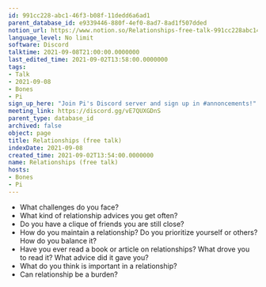 ```yaml
---
id: 991cc228-abc1-46f3-b08f-11dedd6a6ad1
parent_database_id: e9339446-880f-4ef0-8ad7-8ad1f507dded
notion_url: https://www.notion.so/Relationships-free-talk-991cc228abc146f3b08f11dedd6a6ad1
language_level: No limit
software: Discord
talktime: 2021-09-08T21:00:00.0000000
last_edited_time: 2021-09-02T13:58:00.0000000
tags:
- Talk
- 2021-09-08
- Bones
- Pi
sign_up_here: "Join Pi's Discord server and sign up in #annoncements!"
meeting_link: https://discord.gg/vE7QUXGDnS
parent_type: database_id
archived: false
object: page
title: Relationships (free talk)
indexDate: 2021-09-08
created_time: 2021-09-02T13:54:00.0000000
name: Relationships (free talk)
hosts:
- Bones
- Pi
---
```



   - What challenges do you face?
   - What kind of relationship advices you get often?
   - Do you have a clique of friends you are still close?
   - How do you maintain a relationship? Do you prioritize yourself or others? How do you balance it?
   - Have you ever read a book or article on relationships? What drove you to read it? What advice did it gave you?
   - What do you think is important in a relationship?
   - Can relationship be a burden?










